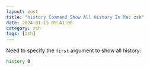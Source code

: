 ```yaml
---
layout: post
title: "history Command Show All History In Mac zsh"
date: 2024-01-15 09:41:00
category: zsh
tags: [zsh]
---
```


Need to specify the `first` argument to show all history:  

```bash
history 0
```


[jekyll]: http://jekyllrb.com
[jekyll-gh]: https://github.com/jekyll/jekyll
[jekyll-help]: https://github.com/jekyll/jekyll-help


